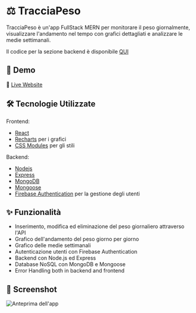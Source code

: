 # ⚖️ TracciaPeso

TracciaPeso è un'app FullStack MERN per monitorare il peso giornalmente, visualizzare l'andamento nel tempo con grafici dettagliati e analizzare le medie settimanali.

Il codice per la sezione backend è disponibile [QUI](https://github.com/tyVespA/TracciaPeso-backend)

## 🚀 Demo

🔗 [Live Website](https://traccia-peso.vercel.app/)

## 🛠 Tecnologie Utilizzate

Frontend:

- [React](https://react.dev/)
- [Recharts](https://recharts.org/en-US/) per i grafici
- [CSS Modules](https://github.com/css-modules/css-modules) per gli stili

Backend:

- [Nodejs](https://nodejs.org/en)
- [Express](https://expressjs.com/)
- [MongoDB](https://www.mongodb.com/)
- [Mongoose](https://mongoosejs.com/)
- [Firebase Authentication](https://firebase.google.com/docs/auth) per la gestione degli utenti

## ✨ Funzionalità

- Inserimento, modifica ed eliminazione del peso giornaliero attraverso l'API
- Grafico dell'andamento del peso giorno per giorno
- Grafico delle medie settimanali
- Autenticazione utenti con Firebase Authentication
- Backend con Node.js ed Express
- Database NoSQL con MongoDB e Mongoose
- Error Handling both in backend and frontend

## 📸 Screenshot

![Anteprima dell'app](https://www.marcomigliavacca.it/_next/image?url=%2Fimages%2FprojectsImages%2FtracciaPesoThumbnail.jpg&w=640&q=75)
